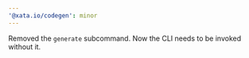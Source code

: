 ```yaml
---
'@xata.io/codegen': minor
---
```


Removed the `generate` subcommand. Now the CLI needs to be invoked without it.
